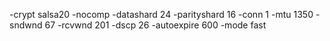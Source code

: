 -crypt salsa20 -nocomp -datashard 24 -parityshard 16 -conn 1 -mtu 1350 -sndwnd 67 -rcvwnd 201 -dscp 26 -autoexpire 600 -mode fast
